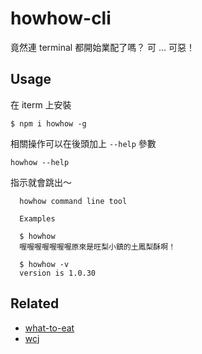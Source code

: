 # howhow-cli
竟然連 terminal 都開始業配了嗎？ 可 ... 可惡！

## Usage

在 iterm 上安裝
```shell
$ npm i howhow -g
```

相關操作可以在後頭加上 `--help` 參數
```shell
howhow --help
```

指示就會跳出～
```shell
  howhow command line tool

  Examples

  $ howhow
  喔喔喔喔喔喔喔原來是旺梨小鎮的土鳳梨酥啊！

  $ howhow -v
  version is 1.0.30
```

## Related
- [what-to-eat](https://github.com/WeiChiaChang/what-to-eat)
- [wcj](https://github.com/jaywcjlove/wcj)
